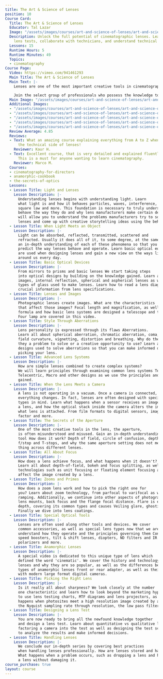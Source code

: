```yaml
---
title: The Art & Science of Lenses
position: 10
Course Card:
  Title: The Art & Science of Lenses
  Educator: Tal Lazar
  Image: "/assets/images/courses/art-and-science-of-lenses/art-and-science-of-lenses.jpg"
  Description: Unlock the full potential of cinematographic lenses. Learn to design
    lens tests, collaborate with technicians, and understand technical specifications.
  Lessons: 15
  Runtime Hours: 5
  Runtime Minutes: 49
  Topics:
  - cinematography
Course Page:
  Video: https://vimeo.com/941461293
  Main Title: The Art & Science of Lenses
  Main Text: |-
    Lenses are one of the most important creative tools in cinematography. They are shrouded in mystery and most of their potential often remains unused.

    Join the select group of professionals who possess the knowledge to use lenses to their full potential. Learn the foundations of optics and gain the ability to design lens tests, collaborate with technicians and understand technical specifications.
  Main Image: "/assets/images/courses/art-and-science-of-lenses/art-and-science-of-lenses-1.jpg"
  Additional Images:
  - "/assets/images/courses/art-and-science-of-lenses/art-and-science-of-lenses-2.jpg"
  - "/assets/images/courses/art-and-science-of-lenses/art-and-science-of-lenses-3.jpg"
  - "/assets/images/courses/art-and-science-of-lenses/art-and-science-of-lenses-4.jpg"
  - "/assets/images/courses/art-and-science-of-lenses/art-and-science-of-lenses-5.jpg"
  - "/assets/images/courses/art-and-science-of-lenses/art-and-science-of-lenses-6.jpg"
  Review Average: 4.85
  Reviews:
  - Text: What an amazing course explaining everything from A to Z when it comes to
      the technical side of lenses!
    Reviewer: Kaur H.
  - Text: Excellent course, that is very detailed and explained fluently, on lenses.
      This is a must for anyone wanting to learn cinematography.
    Reviewer: Marco M.
  Courses:
  - cinematography-for-directors
  - anamorphic-cookbook
  - the-secrets-of-optics
  Lessons:
  - Lesson Title: Light and Lenses
    Lesson Description: |-
      Understanding lenses begins with understanding light. Learn
      what light is and how it behaves particles, waves, interference, the inverse
      square law and more. This foundation is necessary to truly understand why lenses
      behave the way they do and why lens manufacturers make certain decisions. It
      will allow you to understand the problems manufacturers try to solve when creating
      lenses and come up with creative storytelling ideas using the behavior of light.
  - Lesson Title: When Light Meets an Object
    Lesson Description: |-
      Light can be absorbed, reflected, transmitted, scattered and
      refracted. Usually it does all of it, to some degree, at the same time. Gain
      an in-depth understanding of each of these phenomena so that you can better
      predict the way lenses behave and operate. Learn basic optical equations which
      are used when designing lenses and gain a new view on the ways light behaves
      around us every day.
  - Lesson Title: Basic Optical Devices
    Lesson Description: |-
      From mirrors to prisms and basic lenses We start taking steps
      into optical designs by building on the knowledge gained. Learn about virtual
      images, internal reflection, spherical and aspherical lenses as well as the
      types of glass used to make lenses. Learn how to read a lens diagram and extract
      crucial information from lens specifications.
  - Lesson Title: Lenses and Images
    Lesson Description: |-
      Photographic lenses create images. What are the characteristics
      that affect those images? Focal length and magnification, as well as the gauss
      formula and how basic lens systems are designed a telescope and the Leko Source
      Four lamp are covered in this video.
  - Lesson Title: Style Through Aberrations
    Lesson Description: |-
      Lens personality is expressed through its flaws Aberrations.
      Learn all about spherical aberration, chromatic aberration, coma, astigmatism,
      field curvature, vignetting, distortion and breathing. Why do they occur? Are
      they a problem to solve or a creative opportunity to use? Learn about optical
      designs used to solve aberrations so that you can make informed decisions when
      picking your lens.
  - Lesson Title: Advanced Lens Systems
    Lesson Description: |-
      How are simple lenses combined to create complex systems?
      We will learn principles through examining common lens systems Telephoto, Retrofocus,
      Telecentric, Macro and other designs as we use the principles and vocabulary
      gained.
  - Lesson Title: When the Lens Meets a Camera
    Lesson Description: |-
      A lens is not operating in a vacuum. Once a camera is connected,
      everything changes. In fact, lenses are often designed with specific camera
      types in mind. Learn what happens when a sensor receives an image created by
      a lens, and how the optical stack inside the camera alters the image, no matter
      what lens is attached. From film formats to digital sensors, image circle, crop
      factor and more.
  - Lesson Title: The Secrets of the Aperture
    Lesson Description: |-
      One of the most creative tools in the lens, the aperture,
      is often misunderstood and misused. Gain an in-depth understanding of this unique
      tool How does it work? Depth of field, circle of confusion, depth of focus,
      f/stop and T-stops, and why the same aperture setting does not mean the same
      thing across different lenses.
  - Lesson Title: All About Focus
    Lesson Description: |-
      How does a lens achieve focus, and what happens when it doesn't?
      Learn all about depth-of-field, bokeh and focus splitting, as well as focusing
      technologies such as unit focusing or floating element focusing and how they
      affect the image created by a lens.
  - Lesson Title: Zooms and Primes
    Lesson Description: |-
      How does a zoom lens work and how to pick the right one for
      you? Learn about zoom technology, from parfocal to varifocal as well as aperture
      ramping. Additionally, we continue into other aspects of photographic lenses
      lens mounts, back focus and the flange focal distance. Flare is examined in
      depth, covering its common types and causes Veiling glare, ghosting, and narcissism.
      Finally we dive into lens coatings.
  - Lesson Title: Special Optical Tools
    Lesson Description: |-
      Lenses are often used along other tools and devices. We cover
      common accessories, as well as special lens types now that we are able to truly
      understand how they operate and the principles governing them Converters, extenders,
      speed boosters, tilt & shift lenses, diopters, ND filters and IR pollution,
      polarizers and more.
  - Lesson Title: Anamorphic Lenses
    Lesson Description: |-
      A special video is dedicated to this unique type of lens which
      defined the word 'cinematic'. We cover the history and technology of anamorphic
      lenses and why they are so popular, as well as the differences between the different
      types of anamorphic lenses front or rear adapter, as well as their combination
      with modern large format digital cameras.
  - Lesson Title: Picking the Right Lens
    Lesson Description: |-
      Is it really all about sharpness? We look closely at the number
      one characteristic and learn how to look beyond the marketing hypes. Learn how
      to use lens testing charts, MTF diagrams and lens projectors, as well as what
      happens when photosites meet a high resolution image created by a lens. From
      the Nyquist sampling rate through resolution, the low pass filter and much more.
  - Lesson Title: Designing a Lens Test
    Lesson Description: |-
      You are now ready to bring all the newfound knowledge together
      and design a lens test. Learn about quantitative vs qualitative lens testing,
      factoring a camera into the test as well as designing the test scene. Learn
      to analyze the results and make informed decisions.
  - Lesson Title: Handling Lenses
    Lesson Description: |-
      We conclude our in-depth series by covering best practices
      when handling lenses professionally. How are lenses stored and handled on set?
      What happens when a problem occurs, such as dropping a lens and how to clean
      a lens without damaging it.
course_purchase: true
layout: course
---
```


